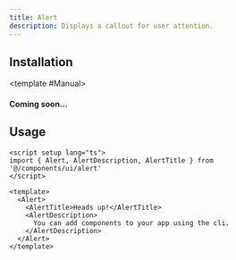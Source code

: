 ```yaml
---
title: Alert
description: Displays a callout for user attention.
---
```



<ComponentPreview name="AlertDemo"  /> 

## Installation

<TabPreview name="CLI">
<template #CLI>

```bash
npx shadcn-vue@latest add alert
```
</template>

<template #Manual>

#### Coming soon...
</template>
</TabPreview>

## Usage

```vue
<script setup lang="ts">
import { Alert, AlertDescription, AlertTitle } from '@/components/ui/alert'
</script>

<template>
  <Alert>
    <AlertTitle>Heads up!</AlertTitle>
    <AlertDescription>
      You can add components to your app using the cli.
    </AlertDescription>
  </Alert>
</template>
```
